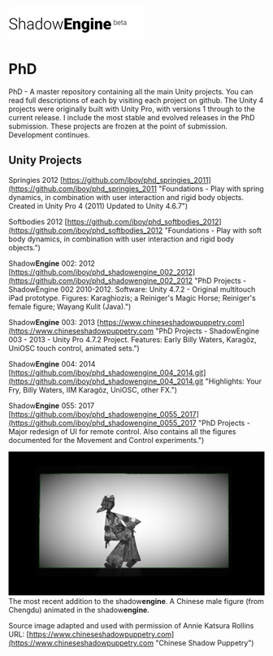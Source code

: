 ![ShadowEngineLogo](logo.png)

# PhD #

PhD - A master repository containing all the main Unity projects. You can read full descriptions of each by visiting each project on github.
The Unity 4 projects were originally built with Unity Pro, with versions 1 through to the current release. I include the most stable and evolved releases in the PhD submission. These projects are frozen at the point of submission. Development continues.
 
## Unity Projects ##

Springies 2012 [https://github.com/iboy/phd_springies_2011](https://github.com/iboy/phd_springies_2011 "Foundations - Play with spring dynamics, in combination with user interaction and rigid body objects. Created in Unity Pro 4 (2011) Updated to Unity 4.6.7")

Softbodies 2012 [https://github.com/iboy/phd_softbodies_2012](https://github.com/iboy/phd_softbodies_2012 "Foundations - Play with soft body dynamics, in combination with user interaction and rigid body objects.")

Shadow**Engine** 002: 2012 [https://github.com/iboy/phd_shadowengine_002_2012](https://github.com/iboy/phd_shadowengine_002_2012 "PhD Projects - ShadowEngine 002 2010-2012. Software: Unity 4.7.2 - Original multitouch iPad prototype. Figures: Karaghiozis; a Reiniger's Magic Horse;  Reiniger's female figure; Wayang Kulit (Java).")

Shadow**Engine** 003: 2013 [https://www.chineseshadowpuppetry.com](https://www.chineseshadowpuppetry.com "PhD Projects - ShadowEngine 003 - 2013 - Unity Pro 4.7.2 Project. Features: Early Billy Waters, Karagöz, UniOSC touch control, animated sets.")

Shadow**Engine** 004: 2014 [https://github.com/iboy/phd_shadowengine_004_2014.git](https://github.com/iboy/phd_shadowengine_004_2014.git "Highlights: Your Fry, Billy Waters, IIM Karagöz, UniOSC, other FX.")

Shadow**Engine** 055: 2017 [https://github.com/iboy/phd_shadowengine_0055_2017](https://github.com/iboy/phd_shadowengine_0055_2017 "PhD Projects - Major redesign of UI for remote control. Also contains all the figures documented for the Movement and Control experiments.")


![Chinese Male Figure (Chengdu)](screenshot.png)
The most recent addition to the shadow**engine**. A Chinese male figure (from Chengdu) animated in the shadow**engine**.

Source image adapted and used with permission of Annie Katsura Rollins 
URL: [https://www.chineseshadowpuppetry.com](https://www.chineseshadowpuppetry.com "Chinese Shadow Puppetry")
